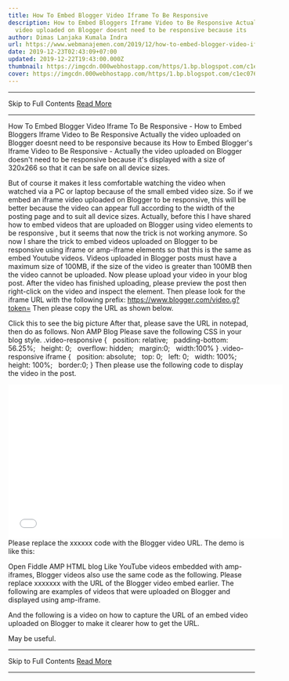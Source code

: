 ```yaml
---
title: How To Embed Blogger Video Iframe To Be Responsive
description: How to Embed Bloggers Iframe Video to Be Responsive Actually the
  video uploaded on Blogger doesnt need to be responsive because its
author: Dimas Lanjaka Kumala Indra
url: https://www.webmanajemen.com/2019/12/how-to-embed-blogger-video-iframe-to-be.html
date: 2019-12-23T02:43:09+07:00
updated: 2019-12-22T19:43:00.000Z
thumbnail: https://imgcdn.000webhostapp.com/https/1.bp.blogspot.com/c1ec076b93bbc245f81fcb7f15845eca.jpeg
cover: https://imgcdn.000webhostapp.com/https/1.bp.blogspot.com/c1ec076b93bbc245f81fcb7f15845eca.jpeg
---
```


<hr/> Skip to Full Contents <a href="https://www.webmanajemen.com/2019/12/how-to-embed-blogger-video-iframe-to-be.html" rel="follow" class="button" id="read-more">Read More</a> <hr/> How To Embed Blogger Video Iframe To Be Responsive - How to Embed Bloggers Iframe Video to Be Responsive Actually the video uploaded on Blogger doesnt need to be responsive because its How to Embed Blogger's Iframe Video to Be Responsive - Actually the video uploaded on Blogger doesn't need to be responsive because it's displayed with a size of 320x266 so that it can be safe on all device sizes. 

  But of course it makes it less comfortable watching the video when watched via a PC or laptop because of the small embed video size. 
  So if we embed an iframe video uploaded on Blogger to be responsive, this will be better because the video can appear full according to the width of the posting page and to suit all device sizes. 
  Actually, before this I have shared how to embed videos that are uploaded on Blogger using video elements to be responsive , but it seems that now the trick is not working anymore. 
  So now I share the trick to embed videos uploaded on Blogger to be responsive using iframe or amp-iframe elements so that this is the same as embed Youtube videos. 
  Videos uploaded in Blogger posts must have a maximum size of 100MB, if the size of the video is greater than 100MB then the video cannot be uploaded. 
  Now please upload your video in your blog post.  After the video has finished uploading, please preview the post then right-click on the video and inspect the element.  Then please look for the iframe URL with the following prefix: 
  https://www.blogger.com/video.g?token= 
  Then please copy the URL as shown below. 

  Click this to see the big picture 
  After that, please save the URL in notepad, then do as follows. 
Non AMP Blog
  Please save the following CSS in your blog style. 
  .video-responsive {
   position: relative;
   padding-bottom: 56.25%;
   height: 0;
   overflow: hidden;
   margin:0;
   width:100%
 }
 .video-responsive iframe {
   position: absolute;
   top: 0;
   left: 0;
   width: 100%;
   height: 100%;
   border:0;
 } 
  Then please use the following code to display the video in the post. 
  <div class="video-responsive">
 <iframe width="560" height="315" src=" xxxxxx" frameborder="0" allowfullscreen=""></iframe>
 </div>
  Please replace the xxxxxx code with the Blogger video URL.  The demo is like this: 


  Open Fiddle 
AMP HTML blog
  Like YouTube videos embedded with amp-iframes, Blogger videos also use the same code as the following. 
  <amp-iframe allowfullscreen='' frameborder='0' height='270' layout='responsive' sandbox='allow-scripts allow-same-origin allow-popups allow-presentation' allow='autoplay; encrypted-media' src=' xxxxxxx' width='480'>
 <amp-img height='270' layout='fixed-height' noloading='' placeholder='' src='https://imgcdn.000webhostapp.com/https/cdn.staticaly.com/28803805ec54e737052baa0e5a4708fc.png'></amp-img>
 </amp-iframe>
  Please replace xxxxxxx with the URL of the Blogger video embed earlier. 
  The following are examples of videos that were uploaded on Blogger and displayed using amp-iframe. 

  And the following is a video on how to capture the URL of an embed video uploaded on Blogger to make it clearer how to get the URL. 

  May be useful. <hr/> Skip to Full Contents <a href="https://www.webmanajemen.com/2019/12/how-to-embed-blogger-video-iframe-to-be.html" rel="follow" class="button" id="read-more">Read More</a> <hr/>